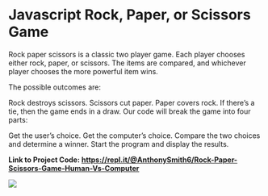 <h1>Javascript Rock, Paper, or Scissors Game</h1>

Rock paper scissors is a classic two player game. Each player chooses either rock, paper, or scissors. The items are compared, and whichever player chooses the more powerful item wins.

The possible outcomes are:

Rock destroys scissors.
Scissors cut paper.
Paper covers rock.
If there’s a tie, then the game ends in a draw.
Our code will break the game into four parts:

Get the user’s choice.
Get the computer’s choice.
Compare the two choices and determine a winner.
Start the program and display the results.

<b>Link to Project Code:<b>
https://repl.it/@AnthonySmith6/Rock-Paper-Scissors-Game-Human-Vs-Computer

<img src="https://drive.google.com/uc?export=download&id=1jiY9Pn6cdlE5Znd6qMyEppzqqH0MRz3C">
